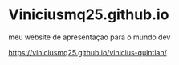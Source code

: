 # Viniciusmq25.github.io
meu website de apresentaçao para o mundo dev

https://viniciusmq25.github.io/vinicius-quintian/
